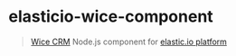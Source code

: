 # elasticio-wice-component
> [Wice CRM](https://wice.de/) Node.js component for [elastic.io platform](http://www.elastic.io "elastic.io platform")
